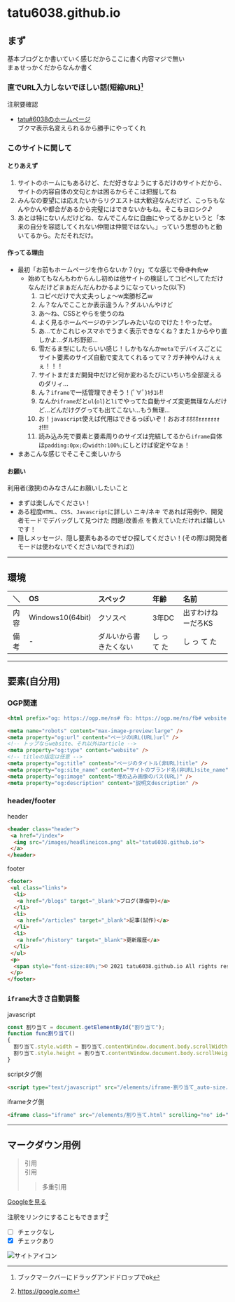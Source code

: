 # **tatu6038.github.io**
## **まず**  
基本ブログとか書いていく感じだからここに書く内容マジで無い  
まぁせっかくだからなんか書く  
### **直でURL入力しないでほしい話(短縮URL)**[^気づいたこと１]
[^気づいたこと１]:ブックマークバーにドラッグアンドドロップでok[^気づいたこと２]
[^気づいたこと２]:それなら変える必要なかったくね？[^気づいたこと３]
[^気づいたこと３]:なんとアクセス回数が見れるらしい[^気づいたこと４]
[^気づいたこと４]:ファッ！？[^気づいたこと５]
[^気づいたこと５]:だからアクセス数増やしてやんねーよwとかいうアンチは来ないでくださーいw[^気づいたこと６]
[^気づいたこと６]:開発中に自分のアクセスで増えないように自分だけは元URL使いまーす

注釈要確認
* [tatu#6038のホームページ](https://bit.ly/tatu6038)  
ブクマ表示名変えられるから勝手にやってくれ
### **このサイトに関して**  
#### **とりあえず**
1. サイトのホームにもあるけど、ただ好きなようにするだけのサイトだから、サイトの内容自体の文句とかは困るからそこは把握してね
1. みんなの要望には応えたいからリクエストは大歓迎なんだけど、こっちもなんやかんや都合があるから完璧にはできないかもね。そこもヨロシク♪
1. あとは特にないんだけどね、なんでこんなに自由にやってるかというと「本来の自分を容認してくれない仲間は仲間ではない。」っていう思想のもと動いてるから。ただそれだけ。
#### **作ってる理由**   
* 最初「お前もホームページを作らないか？(ry」てな感じで~~脅されたw~~  
  * 始めてもなんもわからんし初めは他サイトの検証してコピペしてただけなんだけどまぁだんだんわかるようになっていった(以下)  
    1. コピペだけで大丈夫っしょ～w楽勝杉乙w  
    1. ん？なんでこことか表示違うん？ダルいんやけど  
    1. あ～ね、CSSとやらを使うのね  
    1. よく見るホームページのテンプレみたいなのでけた！やったぜ。  
    1. あ…てかこれじゃスマホでうまく表示できなくね？また１からやり直しかよ…ダル杉野郎…  
    1. 雪だるま型にしたらいい感じ！しかもなんか`meta`でデバイスごとにサイト要素のサイズ自動で変えてくれるってマ？ガチ神やんけぇぇぇ！！！  
    1. サイトまだまだ開発中だけど何か変わるたびにいちいち全部変えるのダリィ…  
    1. ん？`iframe`で一括管理できそう！(ﾟ∀ﾟ)ｷﾀｺﾚ!!  
    1. なんか`iframe`だと`ul`(`ol`)と`li`でやってた自動サイズ変更無理なんだけど…どんだけググっても出てこない…もう無理…  
    1. お！`javascript`使えば代用はできるっぽいぞ！おおオｵｵｵｵｫｫｫｫｫｫｫｵ!!!!  
    1. 読み込み先で要素と要素周りのサイズは完結してるから`iframe`自体は`padding:0px;`の`width:100%;`にしとけば安定やなぁ！   
* まあこんな感じでそこそこ楽しいから  
#### **お願い**  
利用者(激狭)のみなさんにお願いしたいこと  
* まずは楽しんでください！  
* ある程度`HTML`、`CSS`、`Javascript`に詳しい ニキ/ネキ であれば用例や、開発者モードでデバッグして見つけた 問題/改善点 を教えていただければ嬉しいです！  
* 隠しメッセージ、隠し要素もあるのでぜひ探してください！(その際は開発者モードは使わないでくださいね(できれば))  
---  
## **環境**  
|＼|OS|スペック|年齢|名前|
|:---:|:---|:---|:---|:---|
|内容|Windows10(64bit)|クソスぺ|3年DC|出すわけねーだろKS|
|備考|-|ダルいから書きたくない|し っ て た|し っ て た|
---  
## **要素(自分用)**  
### **OGP関連**  
```html  
<html prefix="og: https://ogp.me/ns# fb: https://ogp.me/ns/fb# website: https://ogp.me/ns/website#">
```  
```html  
<meta name="robots" content="max-image-preview:large" />
<meta property="og:url" content="ページのURL(URL)url" />
<!-- トップならwebsite、それ以外はarticle -->
<meta property="og:type" content="website" />
<!-- titleの指定は任意 -->
<meta property="og:title" content="ページのタイトル(非URL)title" />
<meta property="og:site_name" content="サイトのブランド名(非URL)site_name" />
<meta property="og:image" content="埋め込み画像のパス(URL)" />
<meta property="og:description" content="説明文description" />
```
### **header/footer**  
header  
```html
<header class="header">
 <a href="/index">
  <img src="/images/headlineicon.png" alt="tatu6038.github.io">
 </a>
</header>
```
footer
```html
<footer>
 <ul class="links">
  <li>
   <a href="/blogs" target="_blank">ブログ(準備中)</a>
  </li>
  <li>
   <a href="/articles" target="_blank">記事(試作)</a>
  </li>
  <li>
   <a href="/history" target="_blank">更新履歴</a>
  </li>
 </ul>
 <p>
  <span style="font-size:80%;">© 2021 tatu6038.github.io All rights reserved.</span>
 </p>
</footer>
```
### **`iframe`大きさ自動調整**  
javascript  
```js  
const 割り当て = document.getElementById("割り当て");  
function func割り当て()  
{  
  割り当て.style.width = 割り当て.contentWindow.document.body.scrollWidth + "px";  
  割り当て.style.height = 割り当て.contentWindow.document.body.scrollHeight + "px";  
}  
```  
scriptタグ側  
```html  
<script type="text/javascript" src="/elements/iframe-割り当て_auto-size.js" async></script>  
```  
iframeタグ側  
```html  
<iframe class="iframe" src="/elements/割り当て.html" scrolling="no" id="割り当て" onload="func割り当て()"></iframe>  
```


---  
## マークダウン用例  

> 引用  
> 引用
>> 多重引用

[Googleを見る]([^Google])
[^Google]: https://google.com

注釈をリンクにすることもできます[^注釈2]
[^注釈2]: https://google.com

- [ ] チェックなし
- [x] チェックあり

![サイトアイコン](/headericon.png)
